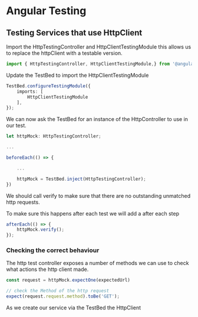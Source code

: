 # Angular Testing

## Testing Services that use HttpClient

Import the HttpTestingController and HttpClientTestingModule this allows us to replace the httpClient with a testable version.

```ts
import { HttpTestingController, HttpClientTestingModule,} from '@angular/common/http/testing';
```

Update the TestBed to import the HttpClientTestingModule

```ts
TestBed.configureTestingModule({
    imports: [
        HttpClientTestingModule
    ],
});
```

We can now ask the TestBed for an instance of the HttpController to use in our test.

```ts
let httpMock: HttpTestingController;

...

beforeEach(() => {

    ...

    httpMock = TestBed.inject(HttpTestingController);
})

```

We should call verify to make sure that there are no outstanding unmatched http requests.

To make sure this happens after each test we will add a after each step

```ts
afterEach(() => {
    httpMock.verify();
});
```

### Checking the correct behaviour

The http test controller exposes a number of methods we can use to check what actions the http client made.

```ts
const request = httpMock.expectOne(expectedUrl)

// check the Method of the http request
expect(request.request.method).toBe('GET');

```

As we create our service via the TestBed the HttpClient